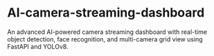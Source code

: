 # AI-camera-streaming-dashboard
An advanced AI-powered camera streaming dashboard with real-time object detection, face recognition, and multi-camera grid view using FastAPI and YOLOv8.
